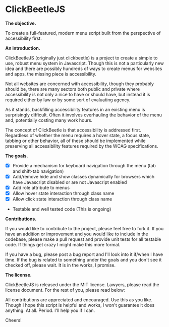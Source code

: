 ClickBeetleJS
===========

**The objective.**

To create a full-featured, modern menu script built from the perspective of accessibility first.


**An introduction.**

ClickBeetleJS (originally just clickbeetle) is a project to create a simple to use, robust menu system in Javascript.  Though this is not a particularly new idea and there are possibly hundreds of ways to create menus for websites and apps, the missing piece is accessibility.

Not all websites are concerned with accessibility, though they probably should be, there are many sectors both public and private where accessibility is not only a nice to have or should have, but instead it is required either by law or by some sort of evaluating agency.

As it stands, backfilling accessibility features in an existing menu is surprisingly difficult.  Often it involves overhauling the behavior of the menu and, potentially costing many work hours.

The concept of ClickBeetle is that accessibility is addressed first.  Regardless of whether the menu requires a hover state, a focus state, tabbing or other behavior, all of these should be implemented while preserving all accessibility features required by the WCAG specifications.


**The goals.**

- [x] Provide a mechanism for keyboard navigation through the menu (tab and shift-tab navigation)
- [x] Add/remove hide and show classes dynamically for browsers which have Javascript disabled or are not Javascript enabled
- [x] Add role attribute to menus
- [x] Allow hover state interaction through class name
- [x] Allow click state interaction through class name
- Testable and well tested code (This is ongoing)


**Contributions.**

If you would like to contribute to the project, please feel free to fork it. If you have an addition or improvement and you would like to include in the codebase, please make a pull request and provide unit tests for all testable code.  If things get crazy I might make this more formal.

If you have a bug, please post a bug report and I'll look into it if/when I have time. If the bug is related to something under the goals and you don't see it checked off, please wait. It is in the works, I promise.


**The license.**

ClickBeetleJS is released under the MIT license.  Lawyers, please read the license document. For the rest of you, please read below:

All contributions are appreciated and encouraged.  Use this as you like. Though I hope this script is helpful and works, I won't guarantee it does anything. At all. Period. I'll help you if I can.

Cheers!
